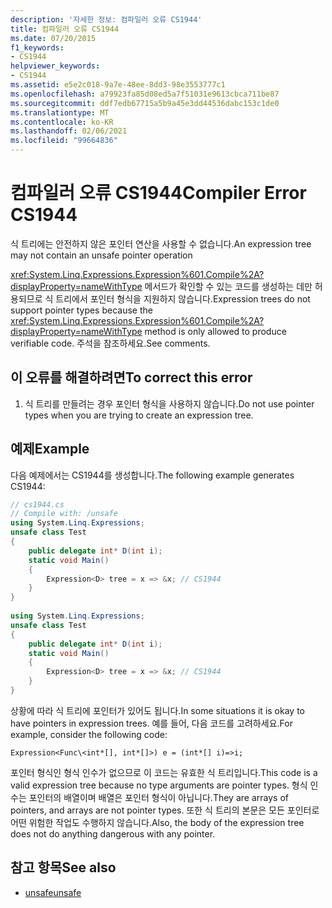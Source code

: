 ```yaml
---
description: '자세한 정보: 컴파일러 오류 CS1944'
title: 컴파일러 오류 CS1944
ms.date: 07/20/2015
f1_keywords:
- CS1944
helpviewer_keywords:
- CS1944
ms.assetid: e5e2c018-9a7e-48ee-8dd3-98e3553777c1
ms.openlocfilehash: a79923fa85d08ed5a7f51031e9613cbca711be87
ms.sourcegitcommit: ddf7edb67715a5b9a45e3dd44536dabc153c1de0
ms.translationtype: MT
ms.contentlocale: ko-KR
ms.lasthandoff: 02/06/2021
ms.locfileid: "99664836"
---
```

# <a name="compiler-error-cs1944"></a><span data-ttu-id="42872-103">컴파일러 오류 CS1944</span><span class="sxs-lookup"><span data-stu-id="42872-103">Compiler Error CS1944</span></span>

<span data-ttu-id="42872-104">식 트리에는 안전하지 않은 포인터 연산을 사용할 수 없습니다.</span><span class="sxs-lookup"><span data-stu-id="42872-104">An expression tree may not contain an unsafe pointer operation</span></span>  
  
 <span data-ttu-id="42872-105"><xref:System.Linq.Expressions.Expression%601.Compile%2A?displayProperty=nameWithType> 메서드가 확인할 수 있는 코드를 생성하는 데만 허용되므로 식 트리에서 포인터 형식을 지원하지 않습니다.</span><span class="sxs-lookup"><span data-stu-id="42872-105">Expression trees do not support pointer types because the <xref:System.Linq.Expressions.Expression%601.Compile%2A?displayProperty=nameWithType> method is only allowed to produce verifiable code.</span></span> <span data-ttu-id="42872-106">주석을 참조하세요.</span><span class="sxs-lookup"><span data-stu-id="42872-106">See comments.</span></span>  
  
## <a name="to-correct-this-error"></a><span data-ttu-id="42872-107">이 오류를 해결하려면</span><span class="sxs-lookup"><span data-stu-id="42872-107">To correct this error</span></span>  
  
1. <span data-ttu-id="42872-108">식 트리를 만들려는 경우 포인터 형식을 사용하지 않습니다.</span><span class="sxs-lookup"><span data-stu-id="42872-108">Do not use pointer types when you are trying to create an expression tree.</span></span>  
  
## <a name="example"></a><span data-ttu-id="42872-109">예제</span><span class="sxs-lookup"><span data-stu-id="42872-109">Example</span></span>  

 <span data-ttu-id="42872-110">다음 예제에서는 CS1944를 생성합니다.</span><span class="sxs-lookup"><span data-stu-id="42872-110">The following example generates CS1944:</span></span>  
  
```csharp  
// cs1944.cs  
// Compile with: /unsafe  
using System.Linq.Expressions;  
unsafe class Test  
{  
    public delegate int* D(int i);  
    static void Main()  
    {  
        Expression<D> tree = x => &x; // CS1944  
    }  
}  
  
using System.Linq.Expressions;  
unsafe class Test  
{  
    public delegate int* D(int i);  
    static void Main()  
    {  
        Expression<D> tree = x => &x; // CS1944  
    }  
}  
```  
  
 <span data-ttu-id="42872-111">상황에 따라 식 트리에 포인터가 있어도 됩니다.</span><span class="sxs-lookup"><span data-stu-id="42872-111">In some situations it is okay to have pointers in expression trees.</span></span> <span data-ttu-id="42872-112">예를 들어, 다음 코드를 고려하세요.</span><span class="sxs-lookup"><span data-stu-id="42872-112">For example, consider the following code:</span></span>  
  
 `Expression<Func\<int*[], int*[]>) e = (int*[] i)=>i;`  
  
 <span data-ttu-id="42872-113">포인터 형식인 형식 인수가 없으므로 이 코드는 유효한 식 트리입니다.</span><span class="sxs-lookup"><span data-stu-id="42872-113">This code is a valid expression tree because no type arguments are pointer types.</span></span> <span data-ttu-id="42872-114">형식 인수는 포인터의 배열이며 배열은 포인터 형식이 아닙니다.</span><span class="sxs-lookup"><span data-stu-id="42872-114">They are arrays of pointers, and arrays are not pointer types.</span></span> <span data-ttu-id="42872-115">또한 식 트리의 본문은 모든 포인터로 어떤 위험한 작업도 수행하지 않습니다.</span><span class="sxs-lookup"><span data-stu-id="42872-115">Also, the body of the expression tree does not do anything dangerous with any pointer.</span></span>  
  
## <a name="see-also"></a><span data-ttu-id="42872-116">참고 항목</span><span class="sxs-lookup"><span data-stu-id="42872-116">See also</span></span>

- [<span data-ttu-id="42872-117">unsafe</span><span class="sxs-lookup"><span data-stu-id="42872-117">unsafe</span></span>](../language-reference/keywords/unsafe.md)
